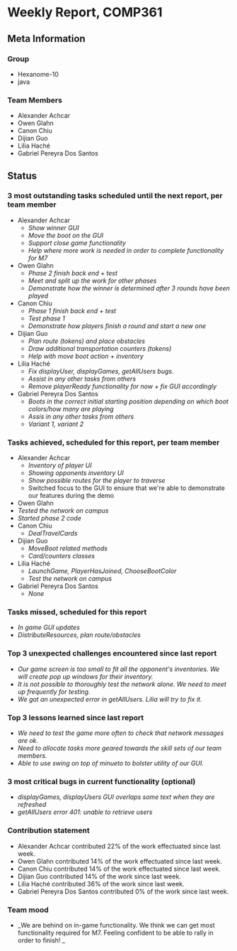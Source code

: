 # Weekly Report, COMP361

## Meta Information

### Group

- Hexanome-10
- java

### Team Members

- Alexander Achcar
- Owen Glahn
- Canon Chiu
- Dijian Guo
- Lilia Haché
- Gabriel Pereyra Dos Santos

## Status

### 3 most outstanding tasks scheduled until the next report, per team member

- Alexander Achcar
  - _Show winner GUI_
  - _Move the boot on the GUI_
  - _Support close game functionality_
  - _Help where more work is needed in order to complete functionality for M7_
- Owen Glahn
  - _Phase 2 finish back end + test_
  - _Meet and split up the work for other phases_
  - _Demonstrate how the winner is determined after 3 rounds have been played_
- Canon Chiu
  - _Phase 1 finish back end + test_
  - _Test phase 1_
  - _Demonstrate how players finish a round and start a new one_
- Dijian Guo
  - _Plan route (tokens) and place obstacles_
  - _Draw additional transportation counters (tokens)_
  - _Help with move boot action + inventory_
- Lilia Haché
  - _Fix displayUser, displayGames, getAllUsers bugs._
  - _Assist in any other tasks from others_
  - _Remove playerReady functionality for now + fix GUI accordingly_
- Gabriel Pereyra Dos Santos
  - _Boots in the correct initial starting position depending on which boot colors/how many are playing_
  - _Assis in any other tasks from others_
  - _Variant 1, variant 2_

### Tasks achieved, scheduled for this report, per team member

- Alexander Achcar
  - _Inventory of player UI_
  - _Showing opponents inventory UI_
  - _Show possible routes for the player to traverse_
  - Switched focus to the GUI to ensure that we're able to demonstrate our features during the demo
- Owen Glahn
-  _Tested the network on campus_
-  _Started phase 2 code_
- Canon Chiu
  - _DealTravelCards_
- Dijian Guo
  - _MoveBoot related methods_
  - _Card/counters classes_
- Lilia Haché
  - _LaunchGame, PlayerHasJoined, ChooseBootColor_
  - _Test the network on campus_
- Gabriel Pereyra Dos Santos
  - _None_

### Tasks missed, scheduled for this report

- _In game GUI updates_
- _DistributeResources, plan route/obstacles_

### Top 3 unexpected challenges encountered since last report

- _Our game screen is too small to fit all the opponent's inventories. We will create pop up windows for their inventory._
- _It is not possible to thoroughly test the network alone. We need to meet up frequently for testing._
- _We got an unexpected error in getAllUsers. Lilia will try to fix it._

### Top 3 lessons learned since last report

- _We need to test the game more often to check that network messages are ok._
- _Need to allocate tasks more geared towards the skill sets of our team members._
- _Able to use swing on top of minueto to bolster utility of our GUI._

### 3 most critical bugs in current functionality (optional)

- _displayGames, displayUsers GUI overlaps some text when they are refreshed_
- _getAllUsers error 401: unable to retrieve users_

### Contribution statement

- Alexander Achcar contributed 22% of the work effectuated since last week.
- Owen Glahn contributed 14% of the work effectuated since last week.
- Canon Chiu contributed 14% of the work effectuated since last week.
- Dijian Guo contributed 14% of the work since last week.
- Lilia Haché contributed 36% of the work since last week.
- Gabriel Pereyra Dos Santos contributed 0% of the work since last week.

### Team mood

- _We are behind on in-game functionality. We think we can get most functionality required for M7. Feeling confident to be able to rally in order to finish! _
